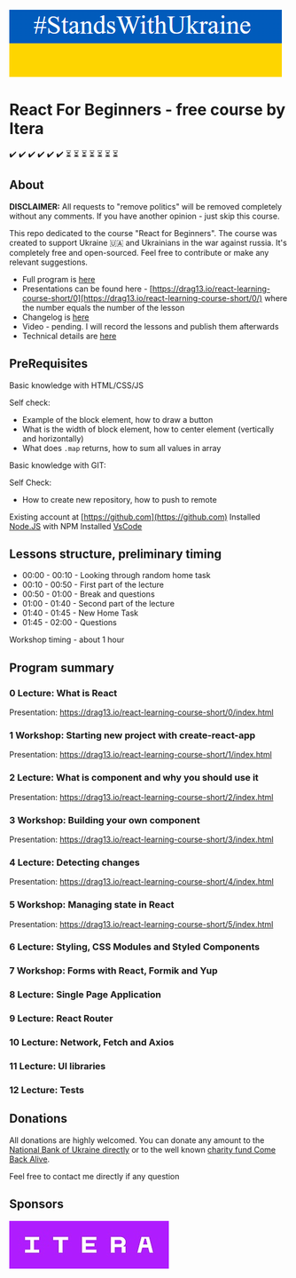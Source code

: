 [![StandsWithUkraine](https://raw.githubusercontent.com/Drag13/drag13.github.io/development/swu.PNG)](https://savelife.in.ua/en/donate/)

# React For Beginners - free course by Itera

✔️ ✔️ ✔️ ✔️ ✔️ ✔️ ⏳ ⏳ ⏳ ⏳ ⏳ ⏳ ⏳ 

## About

**DISCLAIMER:**
All requests to "remove politics" will be removed completely without any comments. If you have another opinion - just skip this course.

This repo dedicated to the course "React for Beginners". The course was created to support Ukraine 🇺🇦 and Ukrainians in the war against russia. It's completely free and open-sourced. Feel free to contribute or make any relevant suggestions.

- Full program is [here](PROGRAM.md)
- Presentations can be found here - [https://drag13.io/react-learning-course-short/0](https://drag13.io/react-learning-course-short/0/) where the number equals the number of the lesson
- Changelog is [here](CHANGELOG.md)
- Video - pending. I will record the lessons and publish them afterwards
- Technical details are [here](devlog.md)

## PreRequisites

Basic knowledge with HTML/CSS/JS

Self check:

- Example of the block element, how to draw a button
- What is the width of block element, how to center element (vertically and horizontally)
- What does `.map` returns, how to sum all values in array

Basic knowledge with GIT:

Self Check:

- How to create new repository, how to push to remote

Existing account at [https://github.com](https://github.com)
Installed [Node.JS](https://nodejs.org/en/) with NPM
Installed [VsCode](https://code.visualstudio.com/)

## Lessons structure, preliminary timing

- 00:00 - 00:10 - Looking through random home task
- 00:10 - 00:50 - First part of the lecture
- 00:50 - 01:00 - Break and questions
- 01:00 - 01:40 - Second part of the lecture
- 01:40 - 01:45 - New Home Task
- 01:45 - 02:00 - Questions

Workshop timing - about 1 hour

## Program summary

### 0 Lecture: What is React

Presentation: https://drag13.io/react-learning-course-short/0/index.html

### 1 Workshop: Starting new project with create-react-app

Presentation: https://drag13.io/react-learning-course-short/1/index.html

### 2 Lecture: What is component and why you should use it

Presentation: https://drag13.io/react-learning-course-short/2/index.html

### 3 Workshop: Building your own component

Presentation: https://drag13.io/react-learning-course-short/3/index.html

### 4 Lecture: Detecting changes

Presentation: https://drag13.io/react-learning-course-short/4/index.html

### 5 Workshop: Managing state in React

Presentation: https://drag13.io/react-learning-course-short/5/index.html

### 6 Lecture: Styling, CSS Modules and Styled Components

### 7 Workshop: Forms with React, Formik and Yup

### 8 Lecture: Single Page Application

### 9 Lecture: React Router

### 10 Lecture: Network, Fetch and Axios

### 11 Lecture: UI libraries

### 12 Lecture: Tests

## Donations

All donations are highly welcomed. You can donate any amount to the [National Bank of Ukraine directly](https://bank.gov.ua/en/news/all/natsionalniy-bank-vidkriv-spetsrahunok-dlya-zboru-koshtiv-na-potrebi-armiyi) or to the well known [charity fund Come Back Alive](https://www.comebackalive.in.ua/donate).

Feel free to contact me directly if any question

## Sponsors
[
![](/presentations/shared/imgs/Itera-logo-white-fuchsia.jpg)
](itera.com)